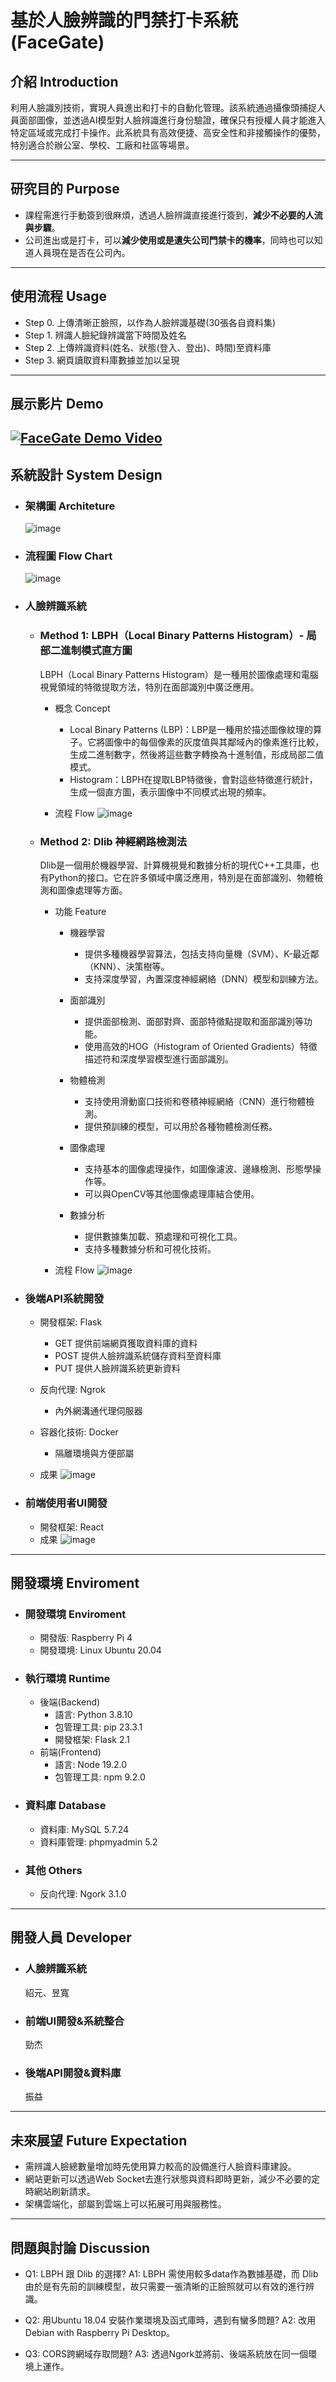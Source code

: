 # 基於人臉辨識的門禁打卡系統 (FaceGate)

## 介紹 Introduction
利用人臉識別技術，實現人員進出和打卡的自動化管理。該系統通過攝像頭捕捉人員面部圖像，並透過AI模型對人臉辨識進行身份驗證，確保只有授權人員才能進入特定區域或完成打卡操作。此系統具有高效便捷、高安全性和非接觸操作的優勢，特別適合於辦公室、學校、工廠和社區等場景。

---
## 研究目的 Purpose
- 課程需進行手動簽到很麻煩，透過人臉辨識直接進行簽到，**減少不必要的人流與步驟**。
- 公司進出或是打卡，可以**減少使用或是遺失公司門禁卡的機率**，同時也可以知道人員現在是否在公司內。

---
## 使用流程 Usage
- Step 0. 上傳清晰正臉照，以作為人臉辨識基礎(30張各自資料集)
- Step 1. 辨識人臉紀錄辨識當下時間及姓名
- Step 2. 上傳辨識資料(姓名、狀態(登入、登出)、時間)至資料庫
- Step 3. 網頁讀取資料庫數據並加以呈現

---
## 展示影片 Demo
[![FaceGate Demo Video](http://img.youtube.com/vi/PMHbNJoS0gE/0.jpg)](http://www.youtube.com/watch?v=PMHbNJoS0gE "FaceGate")
---
## 系統設計 System Design
- ### 架構圖 Architeture
    ![image](https://hackmd.io/_uploads/BJgXwthmC.png)
- ### 流程圖 Flow Chart
    ![image](https://hackmd.io/_uploads/H1DjuK3mA.png)

- ### 人臉辨識系統
    - ### Method 1: LBPH（Local Binary Patterns Histogram）- 局部二進制模式直方圖
        LBPH（Local Binary Patterns Histogram）是一種用於圖像處理和電腦視覺領域的特徵提取方法，特別在面部識別中廣泛應用。

        - 概念 Concept
            - Local Binary Patterns (LBP)：LBP是一種用於描述圖像紋理的算子。它將圖像中的每個像素的灰度值與其鄰域內的像素進行比較，生成二進制數字，然後將這些數字轉換為十進制值，形成局部二值模式。
            - Histogram：LBPH在提取LBP特徵後，會對這些特徵進行統計，生成一個直方圖，表示圖像中不同模式出現的頻率。

        - 流程 Flow
            ![image](https://hackmd.io/_uploads/S1saoYhXC.png)


    - ### Method 2: Dlib 神經網路檢測法
        Dlib是一個用於機器學習、計算機視覺和數據分析的現代C++工具庫，也有Python的接口。它在許多領域中廣泛應用，特別是在面部識別、物體檢測和圖像處理等方面。
        - 功能 Feature
            - 機器學習
                - 提供多種機器學習算法，包括支持向量機（SVM）、K-最近鄰（KNN）、決策樹等。
                - 支持深度學習，內置深度神經網絡（DNN）模型和訓練方法。

            - 面部識別
                - 提供面部檢測、面部對齊、面部特徵點提取和面部識別等功能。
                - 使用高效的HOG（Histogram of Oriented Gradients）特徵描述符和深度學習模型進行面部識別。

            - 物體檢測
                - 支持使用滑動窗口技術和卷積神經網絡（CNN）進行物體檢測。
                - 提供預訓練的模型，可以用於各種物體檢測任務。

            - 圖像處理
                - 支持基本的圖像處理操作，如圖像濾波、邊緣檢測、形態學操作等。
                - 可以與OpenCV等其他圖像處理庫結合使用。

            - 數據分析
                - 提供數據集加載、預處理和可視化工具。
                - 支持多種數據分析和可視化技術。

        - 流程 Flow
            ![image](https://hackmd.io/_uploads/S1j5oF27A.png)

    
- ### 後端API系統開發
    - 開發框架: Flask
        - GET  提供前端網頁獲取資料庫的資料
        - POST 提供人臉辨識系統儲存資料至資料庫
        - PUT  提供人臉辨識系統更新資料
    - 反向代理: Ngrok
        - 內外網溝通代理伺服器
    - 容器化技術: Docker
        - 隔離環境與方便部屬

    - 成果
    ![image](https://hackmd.io/_uploads/H1m9FYhmA.png)

- ### 前端使用者UI開發
    - 開發框架: React
    - 成果
    ![image](https://hackmd.io/_uploads/Bkc-qFnQA.png)

---
## 開發環境 Enviroment
- ### 開發環境 Enviroment
    - 開發版: Raspberry Pi 4
    - 開發環境: Linux Ubuntu 20.04
    
- ### 執行環境 Runtime
    - 後端(Backend)
        - 語言: Python 3.8.10
        - 包管理工具: pip 23.3.1
        - 開發框架: Flask 2.1
    - 前端(Frontend)
        - 語言: Node 19.2.0
        - 包管理工具: npm 9.2.0

- ### 資料庫 Database
    - 資料庫: MySQL 5.7.24
    - 資料庫管理: phpmyadmin 5.2
    
- ### 其他 Others
    - 反向代理: Ngork 3.1.0

---
## 開發人員 Developer
- ### 人臉辨識系統
    紹元、昱寬
- ### 前端UI開發&系統整合 
    勁杰
- ### 後端API開發&資料庫 
    振益
    
---
## 未來展望 Future Expectation
- 需辨識人臉總數量增加時先使用算力較高的設備進行人臉資料庫建設。
- 網站更新可以透過Web Socket去進行狀態與資料即時更新，減少不必要的定時網站刷新請求。
- 架構雲端化，部屬到雲端上可以拓展可用與服務性。

---
## 問題與討論 Discussion
- Q1: LBPH 跟 Dlib 的選擇?
    A1: LBPH 需使用較多data作為數據基礎，而 Dlib 由於是有先前的訓練模型，故只需要一張清晰的正臉照就可以有效的進行辨識。

- Q2: 用Ubuntu 18.04 安裝作業環境及函式庫時，遇到有蠻多問題?
    A2: 改用Debian with Raspberry Pi Desktop。

- Q3: CORS跨網域存取問題?
    A3: 透過Ngork並將前、後端系統放在同一個環境上運作。

